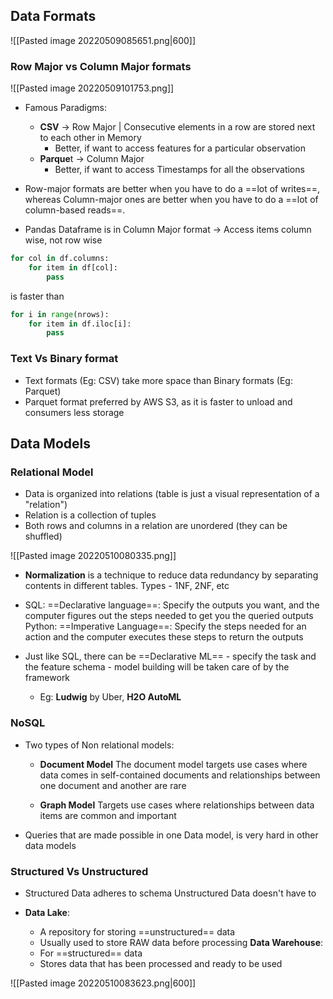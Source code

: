 ## Data Formats
![[Pasted image 20220509085651.png|600]]


### Row Major vs Column Major formats


![[Pasted image 20220509101753.png]]
- Famous Paradigms:
	- **CSV** -> Row Major | Consecutive elements in a row are stored next to each other in Memory
		- Better, if want to access features for a particular observation
	- **Parque**t -> Column Major
		- Better, if want to access Timestamps for all the observations

- Row-major formats are better when you have to do a ==lot of writes==, whereas 
  Column-major ones are better when you have to do a ==lot of column-based reads==.

- Pandas Dataframe is in Column Major format -> Access items column wise, not row wise

```python
for col in df.columns:
	for item in df[col]:
		pass
```
is faster than 
```python
for i in range(nrows):
	for item in df.iloc[i]:
		pass
```


### Text Vs Binary format
- Text formats (Eg: CSV) take more space than Binary formats (Eg: Parquet)
- Parquet format preferred by AWS S3, as it is faster to unload and consumers less storage


## Data Models
### Relational Model
- Data is organized into relations (table is just a visual representation of a "relation")
- Relation is a collection of tuples
- Both rows and columns in a relation are unordered (they can be shuffled)

![[Pasted image 20220510080335.png]]

- **Normalization** is a technique to reduce data redundancy by separating contents in different tables. Types - 1NF, 2NF, etc

- SQL: ==Declarative language==:  Specify the outputs you want, and the computer figures out the steps needed to get you the queried outputs
  Python: ==Imperative Language==: Specify the steps needed for an action and the computer executes these steps to return the outputs

- Just like SQL, there can be ==Declarative ML== - specify the task and the feature schema - model building will be taken care of by the framework
	- Eg: **Ludwig** by Uber, **H2O AutoML**



### NoSQL
- Two types of Non relational models:
	- **Document Model**
	  The document model targets use cases where data comes in self-contained documents and relationships between one document and another are rare
	  
	- **Graph Model**
	  Targets use cases where relationships between data items are common and important

- Queries that are made possible in one Data model, is very hard in other data models


### Structured Vs Unstructured
- Structured Data adheres to schema
  Unstructured Data doesn't have to
  
- **Data Lake**: 
	- A repository for storing ==unstructured== data
	- Usually used to store RAW data before processing
  **Data Warehouse**: 
	- For ==structured== data
	- Stores data that has been processed and ready to be used

![[Pasted image 20220510083623.png|600]]

